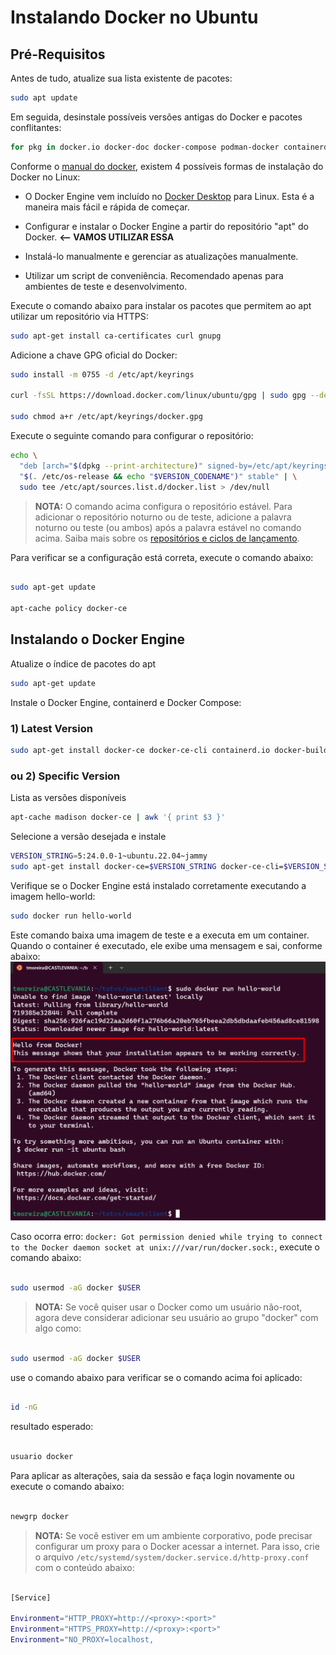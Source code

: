 # Instalando Docker no Ubuntu

## Pré-Requisitos
Antes de tudo, atualize sua lista existente de pacotes:

```bash
sudo apt update
```

Em seguida, desinstale possíveis versões antigas do Docker e pacotes conflitantes:

```bash
for pkg in docker.io docker-doc docker-compose podman-docker containerd runc; do sudo apt-get remove $pkg; done
```

Conforme o [manual do docker](https://docs.docker.com/engine/install/ubuntu/), existem 4 possíveis formas de instalação do Docker no Linux:
- O Docker Engine vem incluído no [Docker Desktop](https://docs.docker.com/desktop/install/linux-install/) para Linux. Esta é a maneira mais fácil e rápida de começar.

- Configurar e instalar o Docker Engine a partir do repositório "apt" do Docker. **<-- VAMOS UTILIZAR ESSA**

- Instalá-lo manualmente e gerenciar as atualizações manualmente.

- Utilizar um script de conveniência. Recomendado apenas para ambientes de teste e desenvolvimento.

Execute o comando abaixo para instalar os pacotes que permitem ao apt utilizar um repositório via HTTPS:
    
```bash
sudo apt-get install ca-certificates curl gnupg
```

Adicione a chave GPG oficial do Docker:

```bash
sudo install -m 0755 -d /etc/apt/keyrings

curl -fsSL https://download.docker.com/linux/ubuntu/gpg | sudo gpg --dearmor -o /etc/apt/keyrings/docker.gpg

sudo chmod a+r /etc/apt/keyrings/docker.gpg
```

Execute o seguinte comando para configurar o repositório:

```bash
echo \
  "deb [arch="$(dpkg --print-architecture)" signed-by=/etc/apt/keyrings/docker.gpg] https://download.docker.com/linux/ubuntu \
  "$(. /etc/os-release && echo "$VERSION_CODENAME")" stable" | \
  sudo tee /etc/apt/sources.list.d/docker.list > /dev/null
```

> **NOTA:** O comando acima configura o repositório estável. Para adicionar o repositório noturno ou de teste, adicione a palavra noturno ou teste (ou ambos) após a palavra estável no comando acima. Saiba mais sobre os [repositórios e ciclos de lançamento](https://docs.docker.com/engine/install/).

Para verificar se a configuração está correta, execute o comando abaixo:

```bash

sudo apt-get update

apt-cache policy docker-ce

```



## Instalando o Docker Engine
Atualize o índice de pacotes do apt
    
```bash
sudo apt-get update
```

Instale o Docker Engine, containerd e Docker Compose:
### 1) Latest Version
```bash
sudo apt-get install docker-ce docker-ce-cli containerd.io docker-buildx-plugin docker-compose-plugin
```

### ou 2) Specific Version
Lista as versões disponíveis
```bash
apt-cache madison docker-ce | awk '{ print $3 }'
```
Selecione a versão desejada e instale
```bash
VERSION_STRING=5:24.0.0-1~ubuntu.22.04~jammy
sudo apt-get install docker-ce=$VERSION_STRING docker-ce-cli=$VERSION_STRING containerd.io docker-buildx-plugin docker-compose-plugin
```

Verifique se o Docker Engine está instalado corretamente executando a imagem hello-world:

```bash
sudo docker run hello-world
```
Este comando baixa uma imagem de teste e a executa em um container. Quando o container é executado, ele exibe uma mensagem e sai, conforme abaixo:
![Alt text](./Imagens/docker-hello-world.png)

Caso ocorra erro: `docker: Got permission denied while trying to connect to the Docker daemon socket at unix:///var/run/docker.sock:`, execute o comando abaixo:

```bash

sudo usermod -aG docker $USER

```

> **NOTA:** Se você quiser usar o Docker como um usuário não-root, agora deve considerar adicionar seu usuário ao grupo "docker" com algo como:

```bash

sudo usermod -aG docker $USER

```
use o comando abaixo para verificar se o comando acima foi aplicado:

```bash

id -nG

```
resultado esperado:

```bash

usuario docker

```

Para aplicar as alterações, saia da sessão e faça login novamente ou execute o comando abaixo:

```bash

newgrp docker

```

> **NOTA:** Se você estiver em um ambiente corporativo, pode precisar configurar um proxy para o Docker acessar a internet. Para isso, crie o arquivo `/etc/systemd/system/docker.service.d/http-proxy.conf` com o conteúdo abaixo:

```bash

[Service]

Environment="HTTP_PROXY=http://<proxy>:<port>"
Environment="HTTPS_PROXY=http://<proxy>:<port>"
Environment="NO_PROXY=localhost,

```




